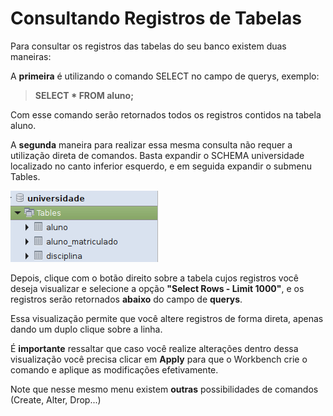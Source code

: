 # Consultando Registros de Tabelas

Para consultar os registros das tabelas do seu banco existem duas maneiras:

A **primeira** é utilizando o comando SELECT no campo de querys, exemplo:

> **SELECT \* FROM aluno;**

Com esse comando serão retornados todos os registros contidos na tabela aluno.



A **segunda** maneira para realizar essa mesma consulta não requer a utilização direta de comandos. Basta expandir o SCHEMA universidade localizado no canto inferior esquerdo, e em seguida expandir o submenu Tables.

![](/assets/schemas.png)

Depois, clique com o botão direito sobre a tabela cujos registros você deseja visualizar e selecione a opção **"Select Rows - Limit 1000"**, e os registros serão retornados **abaixo** do campo de **querys**. 

Essa visualização permite que você altere registros de forma direta, apenas dando um duplo clique sobre a linha. 

É **importante** ressaltar que caso você realize alterações dentro dessa visualização você precisa clicar em **Apply** para que o Workbench crie o comando e aplique as modificações efetivamente.

Note que nesse mesmo menu existem **outras** possibilidades de comandos \(Create, Alter, Drop...\)

